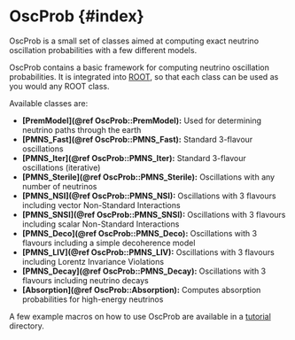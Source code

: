 # OscProb  {#index}

OscProb is a small set of classes aimed at computing exact neutrino oscillation probabilities with a few different models.

OscProb contains a basic framework for computing neutrino oscillation probabilities.
It is integrated into [ROOT](https://root.cern.ch/), so that each class can be used as you would any ROOT class.

Available classes are:
- **[PremModel](@ref OscProb::PremModel):** Used for determining neutrino paths through the earth
- **[PMNS_Fast](@ref OscProb::PMNS_Fast):** Standard 3-flavour oscillations
- **[PMNS_Iter](@ref OscProb::PMNS_Iter):** Standard 3-flavour oscillations (iterative)
- **[PMNS_Sterile](@ref OscProb::PMNS_Sterile):** Oscillations with any number of neutrinos
- **[PMNS_NSI](@ref OscProb::PMNS_NSI):** Oscillations with 3 flavours including vector Non-Standard Interactions
- **[PMNS_SNSI](@ref OscProb::PMNS_SNSI):** Oscillations with 3 flavours including scalar Non-Standard Interactions
- **[PMNS_Deco](@ref OscProb::PMNS_Deco):** Oscillations with 3 flavours including a simple decoherence model
- **[PMNS_LIV](@ref OscProb::PMNS_LIV):** Oscillations with 3 flavours including Lorentz Invariance Violations
- **[PMNS_Decay](@ref OscProb::PMNS_Decay):** Oscillations with 3 flavours including neutrino decays
- **[Absorption](@ref OscProb::Absorption):** Computes absorption probabilities for high-energy neutrinos

A few example macros on how to use OscProb are available in a [tutorial](https://github.com/joaoabcoelho/OscProb/tree/master/tutorial) directory.
